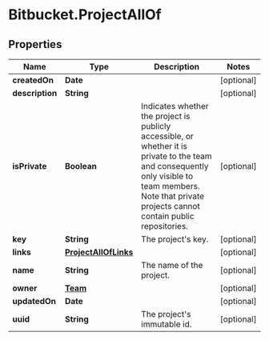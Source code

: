 # Bitbucket.ProjectAllOf

## Properties

Name | Type | Description | Notes
------------ | ------------- | ------------- | -------------
**createdOn** | **Date** |  | [optional] 
**description** | **String** |  | [optional] 
**isPrivate** | **Boolean** |  Indicates whether the project is publicly accessible, or whether it is private to the team and consequently only visible to team members. Note that private projects cannot contain public repositories. | [optional] 
**key** | **String** | The project&#39;s key. | [optional] 
**links** | [**ProjectAllOfLinks**](ProjectAllOfLinks.md) |  | [optional] 
**name** | **String** | The name of the project. | [optional] 
**owner** | [**Team**](Team.md) |  | [optional] 
**updatedOn** | **Date** |  | [optional] 
**uuid** | **String** | The project&#39;s immutable id. | [optional] 


